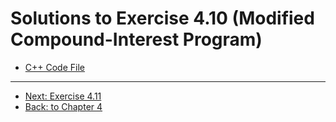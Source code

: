 # Solutions to Exercise 4.10 (Modified Compound-Interest Program)

-   [C++ Code File](e04_10.cpp)

---

-   [Next: Exercise 4.11](04_11.md)
-   [Back: to Chapter 4](README.md)
